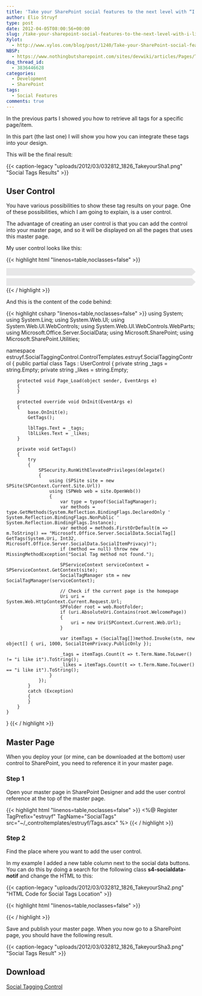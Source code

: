 ```yaml
---
title: 'Take your SharePoint social features to the next level with “I like it” and “Tags” counters: Part 3'
author: Elio Struyf
type: post
date: 2012-04-05T08:00:56+00:00
slug: /take-your-sharepoint-social-features-to-the-next-level-with-i-like-it-and-tags-counters-part-3/
Xylot:
  - http://www.xylos.com/blog/post/1240/Take-your-SharePoint-social-features-to-the-next-level-with-I-like-it-and-Tags-counters-Part-3/
NBSP:
  - https://www.nothingbutsharepoint.com/sites/devwiki/articles/Pages/Take-your-SharePoint-social-features-to-the-next-level-with-I-like-it-and-Tags-counters-Part-3.aspx
dsq_thread_id:
  - 3836446628
categories:
  - Development
  - SharePoint
tags:
  - Social Features
comments: true
---
```


In the previous parts I showed you how to retrieve all tags for a specific page/item.

In this part (the last one) I will show you how you can integrate these tags into your design.

This will be the final result:

{{< caption-legacy "uploads/2012/03/032812_1826_TakeyourSha1.png" "Social Tags Results" >}}

## User Control

You have various possibilities to show these tag results on your page. One of these possibilities, which I am going to explain, is a user control.

The advantage of creating an user control is that you can add the control into your master page, and so it will be displayed on all the pages that uses this master page.

My user control looks like this:

{{< highlight html "linenos=table,noclasses=false" >}}
<style>
    .tagging {
        height: 50px;
        min-width: 48px;
    }
    .tagging>div {
        height: 20px;
        padding-left: 24px;
    }
    .tagging .number {
        font-size: 16px;
        font-weight: bold;
        float:left;
    }
    .tags {
        background: #E7E7E8 url(/_layouts/images/socialtag.png) no-repeat 4px center;
        margin-bottom: 7px;
    }
    .likes {
        background: #E7E7E8 url(/_layouts/images/QuickTagILikeIt_16.png) no-repeat 4px center;
    }
    .border-left {
        width: 0;
      height: 0;
      border-top: 10px solid white;
      border-bottom: 10px solid white; 

      border-left:10px solid #E7E7E8;
        float: right;
    }
</style>

<div class="tagging">
    <div class="tags">
        <div class="number"><asp:Label ID="lblTags" runat="server" Text="0"></asp:Label></div>
        <div class="border-left"></div>
    </div>
    <div class="likes">
        <div class="number"><asp:Label ID="lblLikes" runat="server" Text="0"></asp:Label></div>
        <div class="border-left"></div>
    </div>
</div>
{{< / highlight >}}

And this is the content of the code behind:

{{< highlight csharp "linenos=table,noclasses=false" >}}
using System;
using System.Linq;
using System.Web.UI;
using System.Web.UI.WebControls;
using System.Web.UI.WebControls.WebParts;
using Microsoft.Office.Server.SocialData;
using Microsoft.SharePoint;
using Microsoft.SharePoint.Utilities;

namespace estruyf.SocialTaggingControl.ControlTemplates.estruyf.SocialTaggingControl
{
    public partial class Tags : UserControl
    {
        private string _tags = string.Empty;
        private string _likes = string.Empty;

        protected void Page_Load(object sender, EventArgs e)
        {
        }

        protected override void OnInit(EventArgs e)
        {
            base.OnInit(e);
            GetTags();

            lblTags.Text = _tags;
            lblLikes.Text = _likes;
        }

        private void GetTags()
        {
            try
            {
                SPSecurity.RunWithElevatedPrivileges(delegate()
                {
                    using (SPSite site = new SPSite(SPContext.Current.Site.Url))
                    using (SPWeb web = site.OpenWeb())
                    {
                        var type = typeof(SocialTagManager);
                        var methods = type.GetMethods(System.Reflection.BindingFlags.DeclaredOnly ' System.Reflection.BindingFlags.NonPublic ' System.Reflection.BindingFlags.Instance);
                        var method = methods.FirstOrDefault(m => m.ToString() == "Microsoft.Office.Server.SocialData.SocialTag[] GetTags(System.Uri, Int32, Microsoft.Office.Server.SocialData.SocialItemPrivacy)");
                        if (method == null) throw new MissingMethodException("Social Tag method not found.");

                        SPServiceContext serviceContext = SPServiceContext.GetContext(site);
                        SocialTagManager stm = new SocialTagManager(serviceContext);

                        // Check if the current page is the homepage
                        Uri uri = System.Web.HttpContext.Current.Request.Url;
                        SPFolder root = web.RootFolder;
                        if (uri.AbsoluteUri.Contains(root.WelcomePage))
                        {
                            uri = new Uri(SPContext.Current.Web.Url);
                        }

                        var itemTags = (SocialTag[])method.Invoke(stm, new object[] { uri, 1000, SocialItemPrivacy.PublicOnly });

                        _tags = itemTags.Count(t => t.Term.Name.ToLower() != "i like it").ToString();
                        _likes = itemTags.Count(t => t.Term.Name.ToLower() == "i like it").ToString();
                    }
                });
            }
            catch (Exception)
            {
            }
        }
    }
}
{{< / highlight >}}


## Master Page

When you deploy your (or mine, can be downloaded at the bottom) user control to SharePoint, you need to reference it in your master page.

### Step 1

Open your master page in SharePoint Designer and add the user control reference at the top of the master page.

{{< highlight html "linenos=table,noclasses=false" >}}
<%@ Register TagPrefix="estruyf" TagName="SocialTags" src="~/_controltemplates/estruyf/Tags.ascx" %>
{{< / highlight >}}


### Step 2

Find the place where you want to add the user control.

In my example I added a new table column next to the social data buttons. You can do this by doing a search for the following class **s4-socialdata-notif** and change the HTML to this:

{{< caption-legacy "uploads/2012/03/032812_1826_TakeyourSha2.png" "HTML Code for Social Tags Location" >}}

{{< highlight html "linenos=table,noclasses=false" >}}
<td>
  <!-- Social Tag Control -->
  <estruyf:SocialTags runat="server"/>
</td>
<td class="s4-socialdata-notif">
  <SharePoint:DelegateControl ControlId="GlobalSiteLink3" Scope="Farm" runat="server"/>
</td>
{{< / highlight >}}

Save and publish your master page. When you now go to a SharePoint page, you should have the following result.

{{< caption-legacy "uploads/2012/03/032812_1826_TakeyourSha3.png" "Social Tags Result" >}}

## Download

[Social Tagging Control](/uploads/2012/03/estruyf.SocialTaggingControl.zip)